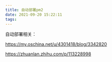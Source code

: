 ```yaml
---
title: 自动部署pm2
date: 2021-09-20 15:22:11
tags:	
---
```


自动部署相关：

https://my.oschina.net/u/4301418/blog/3342820

https://zhuanlan.zhihu.com/p/113228998